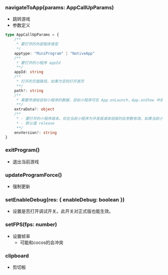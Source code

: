 ### **navigateToApp(params: AppCallUpParams)**
- 跳转游戏
- 参数定义

```typescript
type AppCallUpParams = {
	/**
	 * 要打开的外部程序类型
	 */
	apptype: "MiniProgram" | "NativeApp"
	/**
	 * 要打开的小程序 appId
	 **/
	appId: string
	/**
	 * 打开的页面路径，如果为空则打开首页
	 **/
	path?: string
	/**
	 * 需要传递给目标小程序的数据，目标小程序可在 App.onLaunch，App.onShow 中获取到这份数据。
	 **/
	extraData?: object
	/**
	 * - 要打开的小程序版本。仅在当前小程序为开发版或体验版时此参数有效。如果当前小程序是正式版，则打开的小程序必定是正式版。
	 * - 默认值 release
	 **/
	envVersion?: string
}

```


### **exitProgram()**
- 退出当前游戏


### **updateProgramForce()**
- 强制更新


### **setEnableDebug(res: { enableDebug: boolean })**
- 设置是否打开调试开关。此开关对正式版也能生效。


### **setFPS(fps: number)**
- 设置帧率
	- 可能和cocos的会冲突


### **clipboard**
- 剪切板

